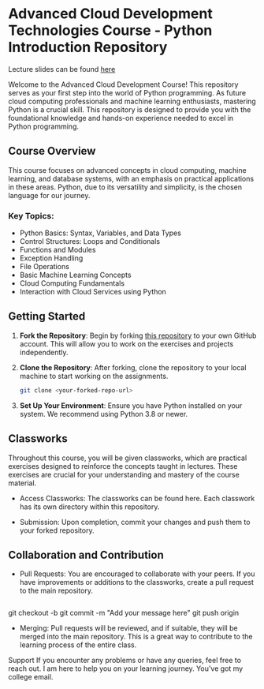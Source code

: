 # Advanced Cloud Development Technologies Course - Python Introduction Repository

Lecture slides can be found [here](https://)

Welcome to the Advanced Cloud Development Course! This repository serves as your first step into the world of Python programming. As future cloud computing professionals and machine learning enthusiasts, mastering Python is a crucial skill. This repository is designed to provide you with the foundational knowledge and hands-on experience needed to excel in Python programming.

## Course Overview

This course focuses on advanced concepts in cloud computing, machine learning, and database systems, with an emphasis on practical applications in these areas. Python, due to its versatility and simplicity, is the chosen language for our journey.

### Key Topics:
- Python Basics: Syntax, Variables, and Data Types
- Control Structures: Loops and Conditionals
- Functions and Modules
- Exception Handling
- File Operations
- Basic Machine Learning Concepts
- Cloud Computing Fundamentals
- Interaction with Cloud Services using Python

## Getting Started

1. **Fork the Repository**: Begin by forking [this repository](https://github.com/exponentialR/AdvancedCLoudDev.git) to your own GitHub account. This will allow you to work on the exercises and projects independently.

2. **Clone the Repository**: After forking, clone the repository to your local machine to start working on the assignments.

   ```bash
   git clone <your-forked-repo-url>

3. **Set Up Your Environment**: Ensure you have Python installed on your system. We recommend using Python 3.8 or newer.

## Classworks
Throughout this course, you will be given classworks, which are practical exercises designed to reinforce the concepts taught in lectures. These exercises are crucial for your understanding and mastery of the course material.

- Access Classworks: The classworks can be found here. Each classwork has its own directory within this repository.

- Submission: Upon completion, commit your changes and push them to your forked repository.

## Collaboration and Contribution
- Pull Requests: You are encouraged to collaborate with your peers. If you have improvements or additions to the classworks, create a pull request to the main repository.

   ```bash
git checkout -b <feature-branch>
git commit -m "Add your message here"
git push origin <feature-branch>

- Merging: Pull requests will be reviewed, and if suitable, they will be merged into the main repository. This is a great way to contribute to the learning process of the entire class.

Support
If you encounter any problems or have any queries, feel free to reach out. I am here to help you on your learning journey. You've got my college email.

